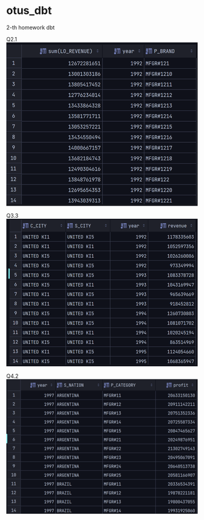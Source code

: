 # otus_dbt
2-th homework dbt

Q2.1
![img.png](img.png)

Q3.3
![img_1.png](img_1.png)

Q4.2
![img_2.png](img_2.png)

